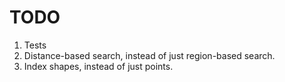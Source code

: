 TODO
====

1. Tests
2. Distance-based search, instead of just region-based search.
3. Index shapes, instead of just points.